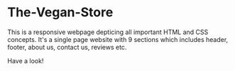 # The-Vegan-Store

This is a responsive webpage depticing all important HTML and CSS concepts. It's a single page website with 9 sections which includes header, footer, about us, contact us, reviews etc. 

Have a look!
